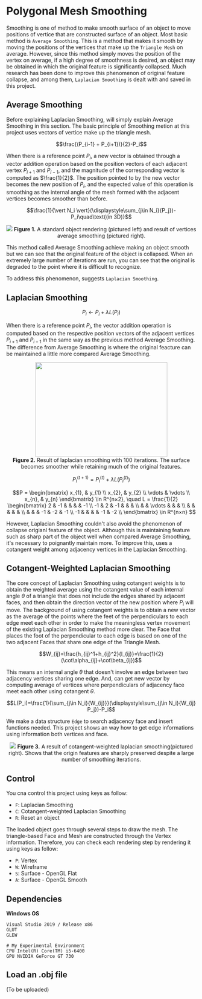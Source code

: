# Polygonal Mesh Smoothing
<!--<i>개인 저장용 리포지토리 이고 출처를 명확히 밝히는 바이다.</i>-->
Smoothing is one of method to make smooth surface of an object to move positions of vertice that are constructed surface of an object. Most basic method is `Average Smoothing`. This is a method that makes it smooth by moving the positions of the vertices that make up the `Triangle Mesh` on average. However, since this method simply moves the position of the vertex on average, if a high degree of smoothness is desired, an object may be obtained in which the original feature is significantly collapsed. Much research has been done to improve this phenomenon of original feature collapse, and among them, `Laplacian Smoothing` is dealt with and saved in this project.

## Average Smoothing
Before explaining Laplacian Smoothing, will simply explain Average Smoothing in this section. The basic principle of Smoothing metion at this project uses vectors of vertice make up the triangle mesh. 

$$\frac{(P_{i-1} + P_{i+1})}{2}-P_i$$

When there is a reference point $P_i$, a new vector is obtained through a vector addition operation based on the position vectors of each adjacent vertex $P_{i+1}$ and $P_{i-1}$, and the magnitude of the corresponding vector is computed as $\frac{1}{2}$. The position pointed to by the new vector becomes the new position of $P_i$, and the expected value of this operation is smoothing as the internal angle of the mesh formed with the adjacent vertices becomes smoother than before.

$$\frac{1}{\vert N_i \vert}(\displaystyle\sum_{j\in N_i}{P_j})-P_i\quad\text{(in 3D)}$$

<p align="center">
  <img src="https://github.com/user-attachments/assets/d039f2f5-0dfe-4a87-95d3-e06d9ba7ee36">
  <b>Figure 1.</b> A standard object rendering (pictured left) and result of vertices average smoothing (pictured right).
</p>

This method called Average Smoothing achieve making an object smooth but we can see that the original feature of the object is collapsed. When an extremely large number of iterations are run, you can see that the original is degraded to the point where it is difficult to recognize.

To address this phenomenon, suggests `Laplacian Smoothing`.

## Laplacian Smoothing
$$P_i \leftarrow P_i + \lambda L(P_i)$$

When there is a reference point $P_i$, the vector addition operation is computed based on the respective position vectors of the adjacent vertices $P_{i+1}$ and $P_{i-1}$ in the same way as the previous method Average Smoothing. The difference from Average Smoothing is where the original feacture can be maintained a little more compared Average Smoothing.

<p align="center">
  <img src="https://github.com/user-attachments/assets/955320c6-235c-4c78-b3bb-db1d153456bf" width="350" height="250"><br>
  <b>Figure 2.</b> Result of laplacian smoothing with 100 iterations. The surface becomes smoother while retaining much of the original features.
</p>

$$P_i^{(t+1)}=P_i^{(t)}+\lambda L(P_i^{(t)})$$

<!--In matrix notation,-->

$$P = 
 \begin{bmatrix}
  x_{1}, & y_{1}  \\
  x_{2}, & y_{2}  \\
  \vdots & \vdots \\
  x_{n}, & y_{n}
 \end{bmatrix} \in R^{n×2}, \quad
 L = \frac{1}{2}
 \begin{bmatrix}
  2 & -1 & & & & -1 \\
  -1 & 2 & -1 & & & \\
     &   & \vdots & & & \\
  & & & & &  \\
  & & & -1 & -2 & -1 \\
  -1 & & & & -1 & -2 \\
 \end{bmatrix} \in R^{n×n}
 $$

However, Laplacian Smoothing couldn't also avoid the phenomenon of collapse origianl feature of the object. Although this is maintaining feature such as sharp part of the object well when compared Average Smoothing, it's necessary to poignantly maintain more. To improve this, uses a cotangent weight among adjacency vertices in the Laplacian Smoothing.

## Cotangent-Weighted Laplacian Smoothing
The core concept of Laplacian Smoothing using cotangent weights is to obtain the weighted average using the cotangent value of each internal angle $\theta$ of a triangle that does not include the edges shared by adjacent faces, and then obtain the direction vector of the new position where $P_i$ will move. The background of using cotangent weights is to obtain a new vector as the average of the points where the feet of the perpendiculars to each edge meet each other in order to make the meaningless vertex movement of the existing Laplacian Smoothing method more clear. The Face that places the foot of the perpendicular to each edge is based on one of the two adjacent Faces that share one edge of the Triangle Mesh.

$$W_{ij}=\frac{h_{ij}^1+h_{ij}^2}{l_{ij}}=\frac{1}{2}(\cot\alpha_{ij}+\cot\beta_{ij})$$

This means an internal angle $\theta$ that doesn't involve an edge between two adjacency vertices sharing one edge. And, can get new vector by computing average of vertices where perpendiculars of adjacency face meet each other using cotangent $\theta$.

$$L(P_i)=\frac{1}{\sum_{j\in N_i}{W_{ij}}}(\displaystyle\sum_{j\in N_i}{W_{ij} P_j})-P_i$$

We make a data structure `Edge` to search adjacency face and insert functions needed. This project shows an way how to get edge informations using information both vertices and face.

<p align="center">
  <img src="https://github.com/user-attachments/assets/5e73eba3-4931-46ee-9fa9-97b06caff32a">
  <b>Figure 3.</b> A result of cotangent-weighted laplacian smoothing(pictured right). Shows that the origin features are sharply preserved despite a large number of smoothing iterations.
</p>

## Control
You cna control this project using keys as follow:
- `F`: Laplacian Smoothing
- `C`: Cotangent-weighted Laplacian Smoothing
- `R`: Reset an object

The loaded object goes through several steps to draw the mesh. The triangle-based Face and Mesh are constructed through the Vertex information. Therefore, you can check each rendering step by rendering it using keys as follow:
- `P`: Vertex
- `W`: Wireframe
- `S`: Surface - OpenGL Flat
- `A`: Surface - OpenGL Smooth

## Dependencies
**Windows OS**
```
Visual Studio 2019 / Release x86
GLUT
GLEW
```
```
# My Experimental Environment
CPU Intel(R) Core(TM) i5-6400
GPU NVIDIA GeForce GT 730
```

## Load an .obj file
(To be uploaded)
